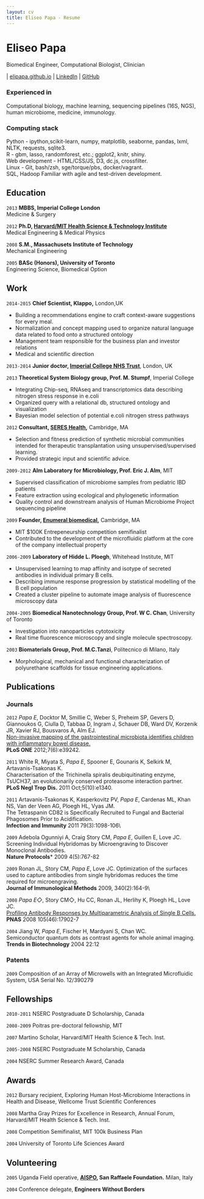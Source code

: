 ```yaml
---
layout: cv
title: Eliseo Papa - Resume
---
```

# Eliseo Papa
Biomedical Engineer, Computational Biologist, Clinician

<div id="webaddress">
<script type="text/javascript">
//<![CDATA[
<!--
var x="function f(x){var i,o=\"\",l=x.length;for(i=0;i<l;i+=2) {if(i+1<l)o+=" +
"x.charAt(i+1);try{o+=x.charAt(i);}catch(e){}}return o;}f(\"ufcnitnof x({)av" +
" r,i=o\\\"\\\"o,=l.xelgnhtl,o=;lhwli(e.xhcraoCedtAl(1/)3=!08{)rt{y+xx=l;=+;" +
"lc}tahce({)}}of(r=i-l;1>i0=i;--{)+ox=c.ahAr(t)i};erutnro s.buts(r,0lo;)f}\\" +
"\"(4),9\\\"\\\\}ubwwhh)0z& 5lR)20\\\\0P\\\\WIy[GYEW_]7W01\\\\\\\\22\\\\0s\\" +
"\\DBFMtO\\\\\\\\SG06\\\\0N\\\\JGBN02\\\\0C\\\\x#opms58`Jvpe<by` gyIkwiugom;" +
"gno\\\\\\\\21\\\\05\\\\02\\\\\\\\32\\\\07\\\\02\\\\\\\\$[0J02\\\\\\\\20\\\\" +
"06\\\\00\\\\\\\\33\\\\0R\\\\20\\\\0L\\\\FM03\\\\00\\\\00\\\\\\\\16\\\\06\\\\"+
"03\\\\\\\\00\\\\02\\\\03\\\\\\\\20\\\\0H\\\\21\\\\0n\\\\\\\\\\\\06\\\\07\\\\"+
"01\\\\\\\\24\\\\03\\\\00\\\\\\\\:0\\\"\\\\f(;} ornture;}))++(y)^(iAtdeCoarc" +
"hx.e(odrChamCro.fngriSt+=;o27=1y%2;*=)yy)4+(9i>f({i+)i+l;i<0;i=r(foh;gten.l" +
"=x,l\\\"\\\\\\\"\\\\o=i,r va){,y(x fontincfu)\\\"\")"                        ;
while(x=eval(x));
//-->
//]]> </script>

| <a href="http://elipapa.github.io">elipapa.github.io</a>
| <a href="http://uk.linkedin.com/in/eliseopapa">LinkedIn</a>
| <a href="http://github.com/elipapa">GitHub</a>
</div>


### Experienced in

Computational biology, machine learning, sequencing pipelines (16S, NGS), human microbiome, medicine, immunology.

### Computing stack

Python - ipython,scikit-learn, numpy, matplotlib, seaborne, pandas, lxml, NLTK, requests, sqlite3.  
R - gbm, lasso, randomforest, etc.; ggplot2, knitr, shiny.  
Web development - HTML/CSS/JS, D3, dc.js, crossfilter.  
Linux - Git, bash/zsh, sge/torque/pbs, docker/vagrant.  
SQL, Hadoop
Familiar with agile and test-driven development.

## Education

`2013`
__MBBS, Imperial College London__  
Medicine & Surgery

`2012`
__Ph.D, [Harvard/MIT Health Science & Technology Institute](http://hst.mit.edu)__  
Medical Engineering & Medical Physics

`2008`
__S.M., Massachusets Institute of Technology__  
Mechanical Engineering

`2005`
__BASc (Honors), University of Toronto__  
Engineering Science, Biomedical Option





## Work

`2014-2015`
__Chief Scientist, Klappo,__ London,UK

- Building a recommendations engine to craft context-aware suggestions for every meal.
- Normalization and concept mapping used to organize natural language data related to food onto a structured ontology
- Management team responsible for the business plan and investor relations
- Medical and scientific direction


`2013-2014`
__Junior doctor, [Imperial College NHS Trust](http://www.imperial.nhs.uk/)__, London, UK


`2013`
__Theoretical System Biology group, Prof. M. Stumpf__, Imperial College

- Integrating Chip-seq, RNAseq and transcriptomics data describing nitrogen stress response in e.coli
- Organized query with a relational db, structured ontology and visualization
- Bayesian model selection of potential e.coli nitrogen stress pathways


`2012`
__Consultant, [SERES Health](http://www.flagshipventures.com/venture-capital/all-companies/seres-health),__ Cambridge, MA

- Selection and fitness prediction of synthetic microbial communities intended for therapeutic transplantation using unsupervised/supervised learning.
- Provided strategic input and scientific advice.


`2009-2012`
__Alm Laboratory for Microbiology, Prof. Eric J. Alm__, MIT

- Supervised classification of microbiome samples from pediatric IBD patients
- Feature extraction using ecological and phylogenetic information
- Quality control and downstream analysis of Human Microbiome Project sequencing pipeline 


`2009`
__Founder, [Enumeral biomedical](http://www.enumeral.com/),__ Cambridge, MA

- MIT $100K Entrepeneurship competition semifinalist
- Contributed to the development of the microfluidic platform at the core of the company intellectual property


`2006-2009`
__Laboratory of Hidde L. Ploegh__, Whitehead Institute, MIT

- Unsupervised learning to map affinity and isotype of secreted antibodies in individual primary B cells.
- Describing immune response progression by statistical modelling of the B cell population
- Created a cluster pipeline to automate image analysis of fluorescence microscopy data


`2004-2005`
__Biomedical Nanotechnology Group, Prof. W C. Chan__, University of Toronto

- Investigation into nanoparticles cytotoxicity
- Real time fluorescence microscopy and single molecule spectroscopy.


`2003`
__Biomaterials Group, Prof. M.C.Tanzi__, Politecnico di Milano, Italy

- Morphological, mechanical and functional characterization of polyurethane scaffolds for tissue engineering applications.



## Publications

<!-- A list is also available [online](http://scholar.google.co.uk/citations?user=LTOTl0YAAAAJ) -->

### Journals

`2012`
*Papa E*, Docktor M, Smillie C, Weber S, Preheim SP, Gevers D, Giannoukos G, Ciulla D, Tabbaa D, Ingram J, Schauer DB, Ward DV, Korzenik JR, Xavier RJ, Bousvaros A, Alm EJ.  
[Non-invasive mapping of the gastrointestinal microbiota identifies children with inflammatory bowel disease.](http://www.plosone.org/article/info%3Adoi%2F10.1371%2Fjournal.pone.0039242)  
**PLoS ONE** 2012;7(6):e39242.

`2011`
White R, Miyata S, *Papa E*, Spooner E, Gounaris K, Selkirk M, Artavanis-Tsakonas K.  
Characterisation of the Trichinella spiralis deubiquitinating enzyme, TsUCH37, an evolutionarily conserved proteasome interaction partner.  
**PLoS Negl Trop Dis.** 2011 Oct;5(10):e1340.

`2011`
Artavanis-Tsakonas K, Kasperkovitz PV, *Papa E*, Cardenas ML, Khan NS, Van der Veen AG, Ploegh HL, Vyas JM.  
The Tetraspanin CD82 is Specifically Recruited to Fungal and Bacterial Phagosomes Prior to Acidification.  
**Infection and Immunity** 2011 79(3):1098-106\

`2009`
Adebola Ogunniyi A, Craig Story CM, *Papa E*, Guillen E, Love JC.  
Screening Individual Hybridomas by Microengraving to Discover Monoclonal Antibodies.  
**Nature Protocols*** 2009 4(5):767-82

`2009`
Ronan JL, Story CM, *Papa E*, Love JC.
Optimization of the surfaces used to capture antibodies from single hybridomas reduces the time required for microengraving.  
**Journal of Immunological Methods** 2009, 340(2):164-9\

`2008`
*Papa E◇*, Story CM◇, Hu CC, Ronan JL, Herlihy K, Ploegh HL, Love JC.  
[Profiling Antibody Responses by Multiparametric Analysis of Single B Cells.](http://www.pnas.org/content/105/46/17902.full)  
**PNAS** 2008 105(46):17902-7

`2004`
Jiang W, *Papa E*, Fischer H, Mardyani S, Chan WC.  
Semiconductor quantum dots as contrast agents for whole animal imaging.
**Trends in Biotechnology** 2004 22:12



### Patents

`2009`
Composition of an Array of Microwells with an Integrated Microfluidic System, USA Serial No. 12/390279



## Fellowships

`2010-2011`
NSERC Postgraduate D Scholarship, Canada

`2008-2009`
Poitras pre-doctoral fellowship, MIT

`2007`
Martino Scholar, Harvard/MIT Health Science & Tech. Inst.

`2005-2008`
NSERC Postgraduate M Scholarship, Canada

`2004`
NSERC Summer Research Award, Canada


## Awards

`2012`
Bursary recipient, Exploring Human Host-Microbiome Interactions in Health and Disease, Wellcome Trust Scientific Conferences

`2008`
Martha Gray Prizes for Excellence in Research, Annual Forum, Harvard/MIT Health Science & Tech. Inst.

`2008`
Competition Semifinalist, MIT 100k Business Plan

`2004`
University of Toronto Life Sciences Award



## Volunteering

`2005`
Uganda Field operative, __[AISPO](http://www.aispo.org/), San Raffaele Foundation.__ Milan, Italy


`2004`
Conference delegate, __Engineers Without Borders__
